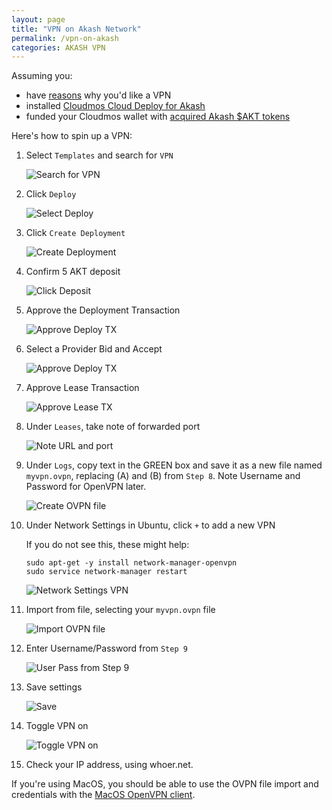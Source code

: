 ```yaml
---
layout: page
title: "VPN on Akash Network"
permalink: /vpn-on-akash
categories: AKASH VPN
---
```


Assuming you:

* have [reasons](https://decrypt.co/115486/infura-collect-metamask-users-ip-ethereum-addresses-after-privacy-policy-update) why you'd like a VPN
* installed [Cloudmos Cloud Deploy for Akash](https://cloudmos.io/cloud-deploy)
* funded your Cloudmos wallet with [acquired Akash $AKT tokens](https://akash.network/token)

Here's how to spin up a VPN:

1. Select `Templates` and search for `VPN`

	![Search for VPN](/assets/1_akash_vpn/1_cloudmos_softether_template.png)

2. Click `Deploy`

	![Select Deploy](/assets/1_akash_vpn/2_select_deploy.png)

3. Click `Create Deployment`

	![Create Deployment](/assets/1_akash_vpn/3_create_deployment.png)

4. Confirm 5 AKT deposit

	![Click Deposit](/assets/1_akash_vpn/4_click_deposit.png)

5. Approve the Deployment Transaction

	![Approve Deploy TX](/assets/1_akash_vpn/5_txdeploy.png)

6. Select a Provider Bid and Accept
	
	![Approve Deploy TX](/assets/1_akash_vpn/6_acceptbid.png)

7. Approve Lease Transaction

	![Approve Lease TX](/assets/1_akash_vpn/7_txlease.png)

8. Under `Leases`, take note of forwarded port

	![Note URL and port](/assets/1_akash_vpn/8_urlport.png)

9. Under `Logs`, copy text in the GREEN box and save it as a new file named `myvpn.ovpn`, replacing (A) and (B) from `Step 8`. Note Username and Password for OpenVPN later.

	![Create OVPN file](/assets/1_akash_vpn/9_ovpnfile.png)

10. Under Network Settings in Ubuntu, click `+` to add a new VPN

	If you do not see this, these might help:

	```
	sudo apt-get -y install network-manager-openvpn
	sudo service network-manager restart
	```

	![Network Settings VPN](/assets/1_akash_vpn/10_netsettings.png)

11. Import from file, selecting your `myvpn.ovpn` file

	![Import OVPN file](/assets/1_akash_vpn/11_importovpn.png)

12. Enter Username/Password from `Step 9`

	![User Pass from Step 9](/assets/1_akash_vpn/12_userpass.png)

13. Save settings
	
	![Save](/assets/1_akash_vpn/13_savesettings.png)

14. Toggle VPN on

	![Toggle VPN on](/assets/1_akash_vpn/14_toggleon.png)

15. Check your IP address, using whoer.net.

If you're using MacOS, you should be able to use the OVPN file import and credentials with the [MacOS OpenVPN client](https://openvpn.net/client-connect-vpn-for-mac-os/).